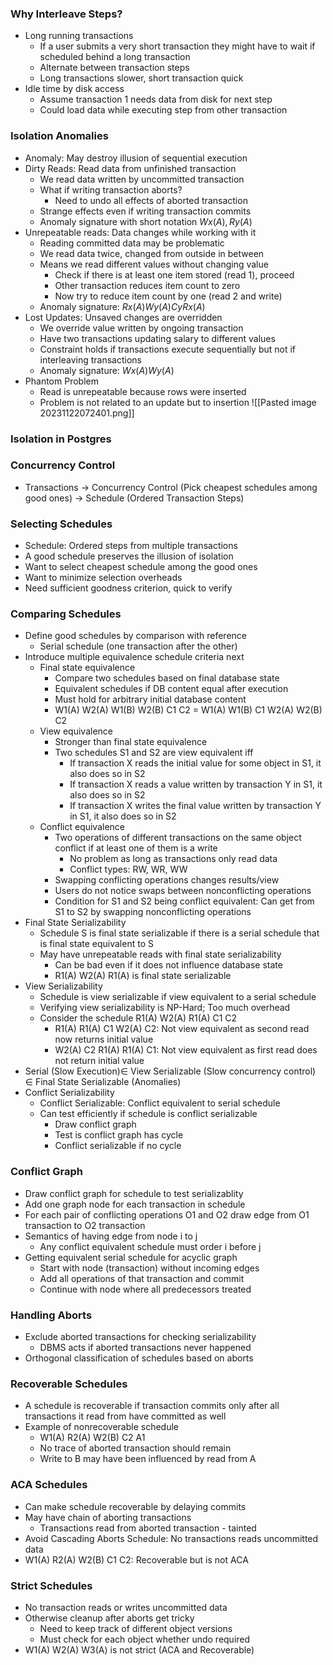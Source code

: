 ### Why Interleave Steps?
- Long running transactions
	- If a user submits a very short transaction they might have to wait if scheduled behind a long transaction
	- Alternate between transaction steps
	- Long transactions slower, short transaction quick
- Idle time by disk access
	- Assume transaction 1 needs data from disk for next step
	- Could load data while executing step from other transaction
### Isolation Anomalies
- Anomaly: May destroy illusion of sequential execution
- Dirty Reads: Read data from unfinished transaction
	- We read data written by uncommitted transaction
	- What if writing transaction aborts?
		- Need to undo all effects of aborted transaction
	- Strange effects even if writing transaction commits
	- Anomaly signature with short notation $Wx(A), Ry(A)$
- Unrepeatable reads: Data changes while working with it
	- Reading committed data may be problematic
	- We read data twice, changed from outside in between
	- Means we read different values without changing value
		- Check if there is at least one item stored (read 1), proceed
		- Other transaction reduces item count to zero
		- Now try to reduce item count by one (read 2 and write)
	- Anomaly signature: $Rx(A) Wy(A) Cy Rx(A)$
- Lost Updates: Unsaved changes are overridden
	- We override value written by ongoing transaction
	- Have two transactions updating salary to different values
	- Constraint holds if transactions execute sequentially but not if interleaving transactions
	- Anomaly signature: $Wx(A) Wy(A)$
- Phantom Problem
	- Read is unrepeatable because rows were inserted
	- Problem is not related to an update but to insertion
![[Pasted image 20231122072401.png]]
### Isolation in Postgres
### Concurrency Control
- Transactions -> Concurrency Control (Pick cheapest schedules among good ones) -> Schedule (Ordered Transaction Steps)
### Selecting Schedules
- Schedule: Ordered steps from multiple transactions
- A good schedule preserves the illusion of isolation
- Want to select cheapest schedule among the good ones
- Want to minimize selection overheads
- Need sufficient goodness criterion, quick to verify 
### Comparing Schedules
- Define good schedules by comparison with reference
	- Serial schedule (one transaction after the other)
- Introduce multiple equivalence schedule criteria next
	- Final state equivalence
		- Compare two schedules based on final database state
		- Equivalent schedules if DB content equal after execution
		- Must hold for arbitrary initial database content
		- W1(A) W2(A) W1(B) W2(B) C1 C2 = W1(A) W1(B) C1 W2(A) W2(B) C2
	- View equivalence
		- Stronger than final state equivalence
		- Two schedules S1 and S2 are view equivalent iff
			- If transaction X reads the initial value for some object in S1, it also does so in S2
			- If transaction X reads a value written by transaction Y in S1, it also does so in S2
			- If transaction X writes the final value written by transaction Y in S1, it also does so in S2
	- Conflict equivalence
		- Two operations of different transactions on the same object conflict if at least one of them is a write
			- No problem as long as transactions only read data
			- Conflict types: RW, WR, WW
		- Swapping conflicting operations changes results/view
		- Users do not notice swaps between nonconflicting operations
		- Condition for S1 and S2 being conflict equivalent: Can get from S1 to S2 by swapping nonconflicting operations
- Final State Serializability
	- Schedule S is final state serializable if there is a serial schedule that is final state equivalent to S
	- May have unrepeatable reads with final state serializability
		- Can be bad even if it does not influence database state
		- R1(A) W2(A) R1(A) is final state serializable
- View Serializability
	- Schedule is view serializable if view equivalent to a serial schedule
	- Verifying view serializability is NP-Hard; Too much overhead
	- Consider the schedule R1(A) W2(A) R1(A) C1 C2
		- R1(A) R1(A) C1 W2(A) C2: Not view equivalent as second read now returns initial value
		- W2(A) C2 R1(A) R1(A) C1: Not view equivalent as first read does not return initial value
- Serial (Slow Execution)$\in$ View Serializable (Slow concurrency control) $\in$ Final State Serializable (Anomalies)
- Conflict Serializability
	- Conflict Serializable: Conflict equivalent to serial schedule
	- Can test efficiently if schedule is conflict serializable
		- Draw conflict graph
		- Test is conflict graph has cycle
		- Conflict serializable if no cycle
### Conflict Graph
- Draw conflict graph for schedule to test serializablity
- Add one graph node for each transaction in schedule
- For each pair of conflicting operations O1 and O2 draw edge from O1 transaction to O2 transaction
- Semantics of having edge from node i to j
	- Any conflict equivalent schedule must order i before j
- Getting equivalent serial schedule for acyclic graph
	- Start with node (transaction) without incoming edges
	- Add all operations of that transaction and commit
	- Continue with node where all predecessors treated
### Handling Aborts
- Exclude aborted transactions for checking serializability
	- DBMS acts if aborted transactions never happened
- Orthogonal classification of schedules based on aborts
### Recoverable Schedules
- A schedule is recoverable if transaction commits only after all transactions it read from have committed as well
- Example of nonrecoverable schedule
	- W1(A) R2(A) W2(B) C2 A1
	- No trace of aborted transaction should remain
	- Write to B may have been influenced by read from A
### ACA Schedules
- Can make schedule recoverable by delaying commits
- May have chain of aborting transactions
	- Transactions read from aborted transaction - tainted
- Avoid Cascading Aborts Schedule: No transactions reads uncommitted data
- W1(A) R2(A) W2(B) C1 C2: Recoverable but is not ACA
### Strict Schedules
- No transaction reads or writes uncommitted data
- Otherwise cleanup after aborts get tricky
	- Need to keep track of different object versions
	- Must check for each object whether undo required
- W1(A) W2(A) W3(A) is not strict (ACA and Recoverable)